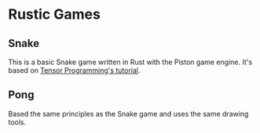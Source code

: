 # Rustic Games

## Snake

This is a basic Snake game written in Rust with the Piston game engine. It's based on [Tensor Programming's tutorial](https://youtu.be/DnT_7M7L7vo).

## Pong

Based the same principles as the Snake game and uses the same drawing tools.